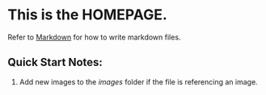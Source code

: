 # This is the **HOMEPAGE**.
Refer to [Markdown](http://daringfireball.net/projects/markdown/) for how to write markdown files.
## Quick Start Notes:
1. Add new images to the *images* folder if the file is referencing an image.
